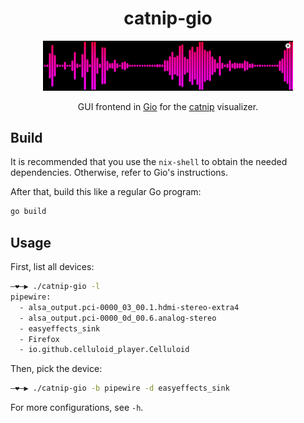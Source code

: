 <div align="center">
  <h1>catnip-gio</h1>
  <img src=".github/screenshot01.png" width="400" />
  <p>

  GUI frontend in [Gio](https://gioui.org) for the
  [catnip](https://github.com/noriah/catnip) visualizer.

  </p>
</div>

## Build

It is recommended that you use the `nix-shell` to obtain the needed
dependencies. Otherwise, refer to Gio's instructions.

After that, build this like a regular Go program:

```sh
go build
```

## Usage

First, list all devices:

```sh
―❤―▶ ./catnip-gio -l
pipewire:
  - alsa_output.pci-0000_03_00.1.hdmi-stereo-extra4
  - alsa_output.pci-0000_0d_00.6.analog-stereo
  - easyeffects_sink
  - Firefox
  - io.github.celluloid_player.Celluloid
```

Then, pick the device:

```sh
―❤―▶ ./catnip-gio -b pipewire -d easyeffects_sink
```

For more configurations, see `-h`.
